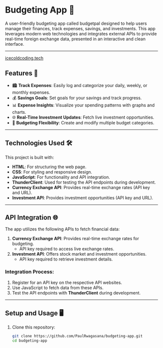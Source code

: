 # Budgeting App 💸

A user-friendly budgeting app called budgetpal designed to help users manage their finances, track expenses, savings, and investments. This app leverages modern web technologies and integrates external APIs to provide real-time foreign exchange data,  presented in an interactive and clean interface.

---
[icecoldcoding.tech](https://icecoldcoding.tech)
## Features 🚀
- 🏙️ **Track Expenses**: Easily log and categorize your daily, weekly, or monthly expenses.
- 💰 **Savings Goals**: Set goals for your savings and track progress.
- 📊 **Expense Insights**: Visualize your spending patterns with graphs and charts.
- 🌐 **Real-Time Investment Updates**: Fetch live investment opportunities.
- 🔄 **Budgeting Flexibility**: Create and modify multiple budget categories.
  
---

## Technologies Used 🛠️
This project is built with:
- **HTML**: For structuring the web page.
- **CSS**: For styling and responsive design.
- **JavaScript**: For functionality and API integration.
- **ThunderClient**: Used for testing the API endpoints during development.
- **Currency Exchange API**: Provides real-time exchange rates (API key and URL).
- **Investment API**: Provides investment opportunities (API key and URL).

---

## API Integration 🌐
The app utilizes the following APIs to fetch financial data:
1. **Currency Exchange API**: Provides real-time exchange rates for budgeting.
   - API key required to access live exchange rates.
2. **Investment API**: Offers stock market and investment opportunities.
   - API key required to retrieve investment details.

### Integration Process:
1. Register for an API key on the respective API websites.
2. Use JavaScript to fetch data from these APIs.
3. Test the API endpoints with **ThunderClient** during development.

---

## Setup and Usage 🖥️
1. Clone this repository:
   ```bash
   git clone https://github.com/PaulRwagasana/budgeting-app.git
   cd budgeting-app

